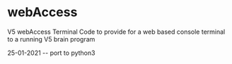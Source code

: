 # webAccess
V5 webAccess Terminal
Code to provide for a web based console terminal to a running V5 brain program

25-01-2021 -- port to python3

